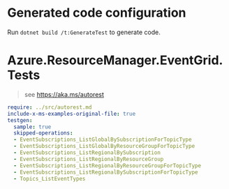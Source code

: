 # Generated code configuration

Run `dotnet build /t:GenerateTest` to generate code.

# Azure.ResourceManager.EventGrid.Tests

> see https://aka.ms/autorest
``` yaml
require: ../src/autorest.md
include-x-ms-examples-original-file: true
testgen:
  sample: true
  skipped-operations:
  - EventSubscriptions_ListGlobalBySubscriptionForTopicType
  - EventSubscriptions_ListGlobalByResourceGroupForTopicType
  - EventSubscriptions_ListRegionalBySubscription
  - EventSubscriptions_ListRegionalByResourceGroup
  - EventSubscriptions_ListRegionalByResourceGroupForTopicType
  - EventSubscriptions_ListRegionalBySubscriptionForTopicType
  - Topics_ListEventTypes
```
